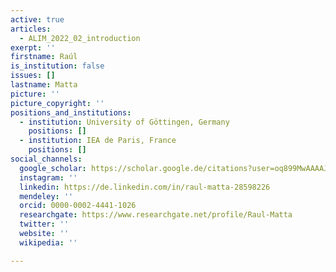 ```yaml
---
active: true
articles:
  - ALIM_2022_02_introduction
exerpt: ''
firstname: Raúl
is_institution: false
issues: []
lastname: Matta
picture: ''
picture_copyright: ''
positions_and_institutions:
  - institution: University of Göttingen, Germany
    positions: []
  - institution: IEA de Paris, France
    positions: []
social_channels:
  google_scholar: https://scholar.google.de/citations?user=oq899MwAAAAJ&hl=en
  instagram: ''
  linkedin: https://de.linkedin.com/in/raul-matta-28598226
  mendeley: ''
  orcid: 0000-0002-4441-1026
  researchgate: https://www.researchgate.net/profile/Raul-Matta
  twitter: ''
  website: ''
  wikipedia: ''

---
```

